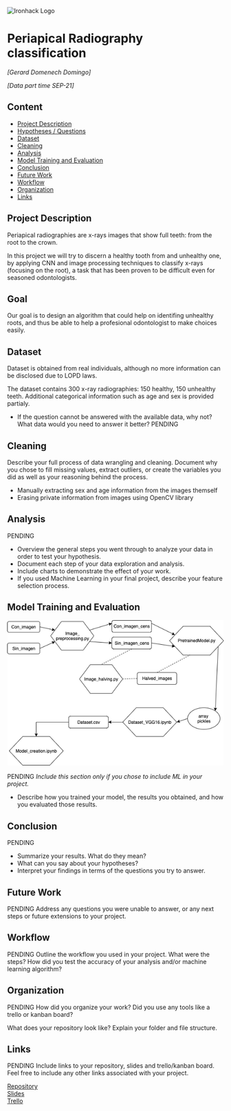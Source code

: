 

<img src="https://bit.ly/2VnXWr2" alt="Ironhack Logo" width="100"/>

# Periapical Radiography classification
*[Gerard Domenech Domingo]*

*[Data part time SEP-21]*

## Content
- [Project Description](#project-description)
- [Hypotheses / Questions](#hypotheses-questions)
- [Dataset](#dataset)
- [Cleaning](#cleaning)
- [Analysis](#analysis)
- [Model Training and Evaluation](#model-training-and-evaluation)
- [Conclusion](#conclusion)
- [Future Work](#future-work)
- [Workflow](#workflow)
- [Organization](#organization)
- [Links](#links)

## Project Description 

Periapical radiographies are x-rays images that show full teeth: from the root to the crown.

In this project we will try to discern a healthy tooth from and unhealthy one, by applying CNN and image processing techniques to classify x-rays (focusing on the root), a task that has been proven to be difficult even for seasoned odontologists.

## Goal

Our goal is to design an algorithm that could help on identifing unhealthy roots, and thus be able to help a profesional odontologist to make choices easily.


## Dataset

Dataset is obtained from real individuals, although no more information can be disclosed due to LOPD laws.

The dataset contains 300 x-ray radiographies: 150 healthy, 150 unhealthy teeth.
Additional categorical information such as age and sex is provided partialy.
 
* If the question cannot be answered with the available data, why not? What data would you need to answer it better? PENDING 

## Cleaning
Describe your full process of data wrangling and cleaning. Document why you chose to fill missing values, extract outliers, or create the variables you did as well as your reasoning behind the process.

- Manually extracting sex and age information from the images themself
- Erasing private information from images using OpenCV library

## Analysis
 PENDING
* Overview the general steps you went through to analyze your data in order to test your hypothesis.
* Document each step of your data exploration and analysis.
* Include charts to demonstrate the effect of your work.
* If you used Machine Learning in your final project, describe your feature selection process.

## Model Training and Evaluation

<img src="https://github.com/GerardDD/PR_Final_PeriapicalRadiography_Classification/blob/main/PR_Final_diagram.png" alt="Diagram workflow" />


PENDING
*Include this section only if you chose to include ML in your project.*
* Describe how you trained your model, the results you obtained, and how you evaluated those results.

## Conclusion
PENDING
* Summarize your results. What do they mean?
* What can you say about your hypotheses?
* Interpret your findings in terms of the questions you try to answer.

## Future Work
PENDING
Address any questions you were unable to answer, or any next steps or future extensions to your project.

## Workflow
PENDING
Outline the workflow you used in your project. What were the steps?
How did you test the accuracy of your analysis and/or machine learning algorithm?

## Organization
PENDING
How did you organize your work? Did you use any tools like a trello or kanban board?

What does your repository look like? Explain your folder and file structure.

## Links
PENDING
Include links to your repository, slides and trello/kanban board. Feel free to include any other links associated with your project.


[Repository](https://github.com/)  
[Slides](https://slides.com/)  
[Trello](https://trello.com/en)  
